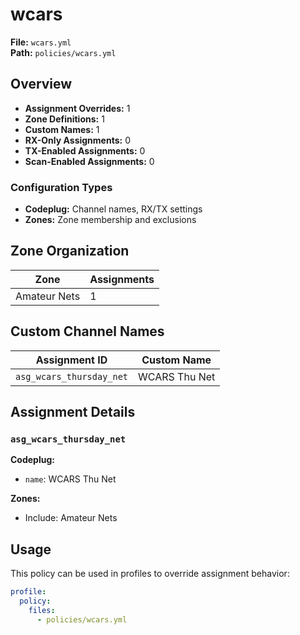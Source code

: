 # wcars

**File:** `wcars.yml`  
**Path:** `policies/wcars.yml`  

## Overview

- **Assignment Overrides:** 1
- **Zone Definitions:** 1
- **Custom Names:** 1
- **RX-Only Assignments:** 0
- **TX-Enabled Assignments:** 0
- **Scan-Enabled Assignments:** 0

### Configuration Types

- **Codeplug:** Channel names, RX/TX settings
- **Zones:** Zone membership and exclusions

## Zone Organization

| Zone | Assignments |
|------|-------------|
| Amateur Nets | 1 |

## Custom Channel Names

| Assignment ID | Custom Name |
|---------------|-------------|
| `asg_wcars_thursday_net` | WCARS Thu Net |

## Assignment Details

### `asg_wcars_thursday_net`

**Codeplug:**
- `name`: WCARS Thu Net

**Zones:**
- Include: Amateur Nets

## Usage

This policy can be used in profiles to override assignment behavior:

```yaml
profile:
  policy:
    files:
      - policies/wcars.yml
```
